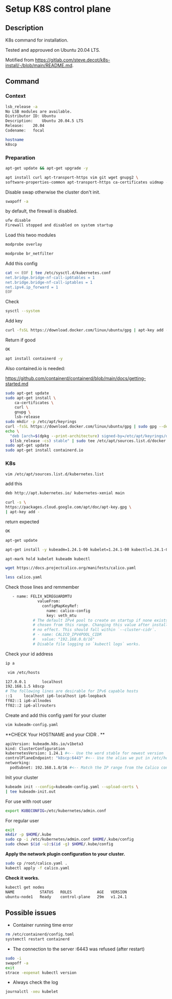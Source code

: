 # Setup K8S control plane



## Description 

K8s command for installation. 

Tested and approuved on Ubuntu 20.04 LTS. 

Motified from https://gitlab.com/steve.decot/k8s-install/-/blob/main/README.md.



## Command 

### Context

```bash
lsb_release -a
No LSB modules are available.
Distributor ID:	Ubuntu
Description:	Ubuntu 20.04.5 LTS
Release:	20.04
Codename:	focal
```

```bash
hostname
k8scp
```

### Preparation

```bash
apt-get update && apt-get upgrade -y
```

```bash
apt install curl apt-transport-https vim git wget gnupg2 \
software-properties-common apt-transport-https ca-certificates uidmap -y
```

Disable swap otherwise the cluster don't init. 

```bash
swapoff -a
```

by default, the firewall is disabled. 

```bash
ufw disable
Firewall stopped and disabled on system startup
```

Load this twoo modules 

```bash
modprobe overlay
```

```bash
modprobe br_netfilter
```

Add this config 

```bash
cat << EOF | tee /etc/sysctl.d/kubernetes.conf
net.bridge.bridge-nf-call-ip6tables = 1
net.bridge.bridge-nf-call-iptables = 1
net.ipv4.ip_forward = 1
EOF
```

Check 

```bash
sysctl --system
```

Add key 

```bash
curl -fsSL https://download.docker.com/linux/ubuntu/gpg | apt-key add -
```

Return if good 

```bash
OK
```


```bash
apt install containerd -y
```

Also contained.io is needed:

https://github.com/containerd/containerd/blob/main/docs/getting-started.md

```bash
sudo apt-get update
sudo apt-get install \
    ca-certificates \
    curl \
    gnupg \
    lsb-release
sudo mkdir -p /etc/apt/keyrings
curl -fsSL https://download.docker.com/linux/ubuntu/gpg | sudo gpg --dearmor -o /etc/apt/keyrings/docker.gpg
echo \
  "deb [arch=$(dpkg --print-architecture) signed-by=/etc/apt/keyrings/docker.gpg] https://download.docker.com/linux/ubuntu \
  $(lsb_release -cs) stable" | sudo tee /etc/apt/sources.list.d/docker.list > /dev/null
sudo apt-get update
sudo apt-get install containerd.io
```

### K8s

```bash
vim /etc/apt/sources.list.d/kubernetes.list
```

add this 

```bash
deb http://apt.kubernetes.io/ kubernetes-xenial main
```

```bash
curl -s \
https://packages.cloud.google.com/apt/doc/apt-key.gpg \
| apt-key add -
```

return expected

```bash
OK
```

```bash
apt-get update
```

```bash
apt-get install -y kubeadm=1.24.1-00 kubelet=1.24.1-00 kubectl=1.24.1-00
```

```bash
apt-mark hold kubelet kubeadm kubectl
```

```bash
wget https://docs.projectcalico.org/manifests/calico.yaml
```

```bash
less calico.yaml
```

Check those lines and remmember 

```bash
   - name: FELIX_WIREGUARDMTU
              valueFrom:
                configMapKeyRef:
                  name: calico-config
                  key: veth_mtu
            # The default IPv4 pool to create on startup if none exists. Pod IPs will be
            # chosen from this range. Changing this value after installation will have
            # no effect. This should fall within `--cluster-cidr`.
            # - name: CALICO_IPV4POOL_CIDR
            #   value: "192.168.0.0/16"
            # Disable file logging so `kubectl logs` works.
```

Check your id address 

```bash
ip a 
```

```bash
 vim /etc/hosts
```

```bash
127.0.0.1       localhost
192.168.1.5 k8scp
# The following lines are desirable for IPv6 capable hosts
::1     localhost ip6-localhost ip6-loopback
ff02::1 ip6-allnodes
ff02::2 ip6-allrouters
```

Create and add this config yaml for your cluster

```bash
vim kubeadm-config.yaml
```

**CHECK Your HOSTNAME and your CIDR . **

```bash
apiVersion: kubeadm.k8s.io/v1beta3
kind: ClusterConfiguration
kubernetesVersion: 1.24.1 #<-- Use the word stable for newest version
controlPlaneEndpoint: "k8scp:6443" #<-- Use the alias we put in /etc/hosts not the IP
networking:
  podSubnet: 192.168.1.0/16 #<-- Match the IP range from the Calico config file
```

Init your cluster

```bash
kubeadm init --config=kubeadm-config.yaml --upload-certs \
| tee kubeadm-init.out
```

For use with root user 

```bash
export KUBECONFIG=/etc/kubernetes/admin.conf
```

For regular user

```bash
exit
mkdir -p $HOME/.kube
sudo cp -i /etc/kubernetes/admin.conf $HOME/.kube/config
sudo chown $(id -u):$(id -g) $HOME/.kube/config
```

**Apply the network plugin configuration to your cluster.**

```bash
sudo cp /root/calico.yaml .
kubectl apply -f calico.yaml
```

**Check it works.**

```bash
kubectl get nodes
NAME           STATUS   ROLES           AGE   VERSION
ubuntu-node1   Ready    control-plane   29m   v1.24.1
```



## Possible issues

- Container running time error

```bash
rm /etc/containerd/config.toml
systemctl restart containerd
```

- The connection to the server :6443 was refused (after restart)

```bash
sudo -i
swapoff -a
exit
strace -eopenat kubectl version
```

- Always check the log

```bash
journalctl -xeu kubelet
```













